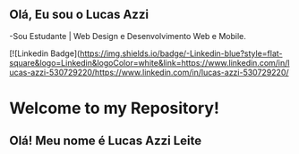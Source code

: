 ## <h2>Olá, Eu sou o Lucas Azzi</h2>
-Sou Estudante | Web Design e Desenvolvimento Web e Mobile.

[![Linkedin Badge](https://img.shields.io/badge/-Linkedin-blue?style=flat-square&logo=Linkedin&logoColor=white&link=https://www.linkedin.com/in/lucas-azzi-530729220/https://www.linkedin.com/in/lucas-azzi-530729220/
<h1> Welcome to my Repository! </h1>
<h2>Olá! Meu nome é Lucas Azzi Leite</h2>
